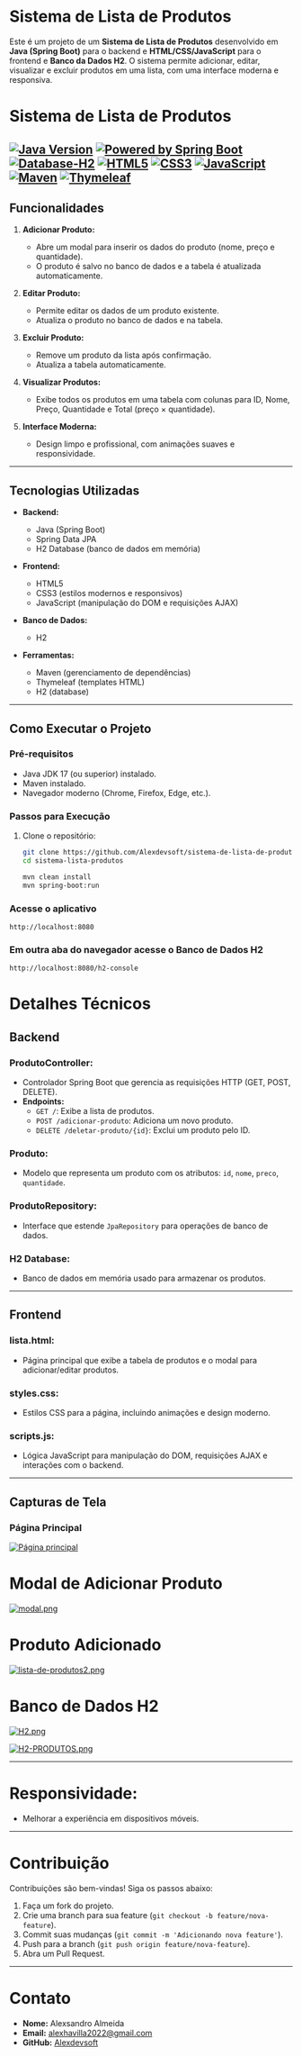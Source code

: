 # Sistema de Lista de Produtos

Este é um projeto de um **Sistema de Lista de Produtos** desenvolvido em **Java (Spring Boot)** para o backend e **HTML/CSS/JavaScript** para o frontend e **Banco da Dados H2**. O sistema permite adicionar, editar, visualizar e excluir produtos em uma lista, com uma interface moderna e responsiva.

# Sistema de Lista de Produtos

[](https://github.com/Alexdevsoft/sistema-de-lista-produtos/actions/workflows/build.yml/badge.svg)
[![Java Version](https://img.shields.io/badge/Java-17-blue.svg)](https://www.oracle.com/java/technologies/javase-jdk17-downloads.html)
[![Powered by Spring Boot](https://img.shields.io/badge/Powered%20by-Spring%20Boot-brightgreen.svg)](https://spring.io/projects/spring-boot)
[![Database-H2](https://img.shields.io/badge/Database-H2-blue.svg)](https://www.h2database.com)
[![HTML5](https://img.shields.io/badge/HTML5-E34F26?style=flat&logo=html5&logoColor=white)](https://developer.mozilla.org/en-US/docs/Web/Guide/HTML/HTML5)
[![CSS3](https://img.shields.io/badge/CSS3-1572B6?style=flat&logo=css3&logoColor=white)](https://developer.mozilla.org/en-US/docs/Web/CSS)
[![JavaScript](https://img.shields.io/badge/JavaScript-F7DF1E?style=flat&logo=javascript&logoColor=black)](https://developer.mozilla.org/en-US/docs/Web/JavaScript)
[![Maven](https://img.shields.io/badge/Maven-CC0000?style=flat&logo=apache-maven&logoColor=white)](https://maven.apache.org/)
[![Thymeleaf](https://img.shields.io/badge/Thymeleaf-005F0F?style=flat&logo=thymeleaf&logoColor=white)](https://www.thymeleaf.org/)
---

## Funcionalidades

1. **Adicionar Produto:**
   - Abre um modal para inserir os dados do produto (nome, preço e quantidade).
   - O produto é salvo no banco de dados e a tabela é atualizada automaticamente.

2. **Editar Produto:**
   - Permite editar os dados de um produto existente.
   - Atualiza o produto no banco de dados e na tabela.

3. **Excluir Produto:**
   - Remove um produto da lista após confirmação.
   - Atualiza a tabela automaticamente.

4. **Visualizar Produtos:**
   - Exibe todos os produtos em uma tabela com colunas para ID, Nome, Preço, Quantidade e Total (preço × quantidade).

5. **Interface Moderna:**
   - Design limpo e profissional, com animações suaves e responsividade.

---

## Tecnologias Utilizadas

- **Backend:**
  - Java (Spring Boot)
  - Spring Data JPA
  - H2 Database (banco de dados em memória)

- **Frontend:**
  - HTML5
  - CSS3 (estilos modernos e responsivos)
  - JavaScript (manipulação do DOM e requisições AJAX)
 
- **Banco de Dados:**
  - H2

- **Ferramentas:**
  - Maven (gerenciamento de dependências)
  - Thymeleaf (templates HTML)
  - H2 (database)

---

## Como Executar o Projeto

### Pré-requisitos

- Java JDK 17 (ou superior) instalado.
- Maven instalado.
- Navegador moderno (Chrome, Firefox, Edge, etc.).

### Passos para Execução

1. Clone o repositório:

   ```bash
   git clone https://github.com/Alexdevsoft/sistema-de-lista-de-produtos.git
   cd sistema-lista-produtos

   mvn clean install
   mvn spring-boot:run

  ### Acesse o aplicativo
    http://localhost:8080
  ### Em outra aba do navegador acesse o Banco de Dados H2
    http://localhost:8080/h2-console

  # Detalhes Técnicos

## Backend

### ProdutoController:
- Controlador Spring Boot que gerencia as requisições HTTP (GET, POST, DELETE).
- **Endpoints:**
  - `GET /`: Exibe a lista de produtos.
  - `POST /adicionar-produto`: Adiciona um novo produto.
  - `DELETE /deletar-produto/{id}`: Exclui um produto pelo ID.

### Produto:
- Modelo que representa um produto com os atributos: `id`, `nome`, `preco`, `quantidade`.

### ProdutoRepository:
- Interface que estende `JpaRepository` para operações de banco de dados.

### H2 Database:
- Banco de dados em memória usado para armazenar os produtos.

---

## Frontend

### lista.html:
- Página principal que exibe a tabela de produtos e o modal para adicionar/editar produtos.

### styles.css:
- Estilos CSS para a página, incluindo animações e design moderno.

### scripts.js:
- Lógica JavaScript para manipulação do DOM, requisições AJAX e interações com o backend.

---

## Capturas de Tela

### Página Principal

[![Página principal](https://i.postimg.cc/cHdG6HQt/lista-de-produtos.png)](https://postimg.cc/JyY22RYR)

# Modal de Adicionar Produto

[![modal.png](https://i.postimg.cc/qRNGTfRh/modal.png)](https://postimg.cc/9Rj9dnyC)

# Produto Adicionado
[![lista-de-produtos2.png](https://i.postimg.cc/dtq2b8cd/lista-de-produtos2.png)](https://postimg.cc/kDpR8R4X)

# Banco de Dados H2

[![H2.png](https://i.postimg.cc/zBKnwvwJ/H2.png)](https://postimg.cc/5Y9YbxkG)

[![H2-PRODUTOS.png](https://i.postimg.cc/9MZn4Wr9/H2-PRODUTOS.png)](https://postimg.cc/7GPVdr1P)

---

# **Responsividade:**
   - Melhorar a experiência em dispositivos móveis.

---

# Contribuição

Contribuições são bem-vindas! Siga os passos abaixo:

1. Faça um fork do projeto.
2. Crie uma branch para sua feature (`git checkout -b feature/nova-feature`).
3. Commit suas mudanças (`git commit -m 'Adicionando nova feature'`).
4. Push para a branch (`git push origin feature/nova-feature`).
5. Abra um Pull Request.

---

# Contato

- **Nome:** Alexsandro Almeida
- **Email:** alexhavilla2022@gmail.com
- **GitHub:** [Alexdevsoft](https://github.com/Alexdevsoft)
